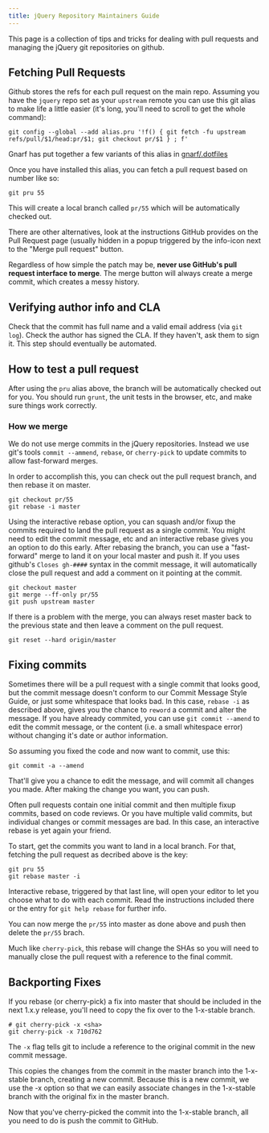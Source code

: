 ```yaml
---
title: jQuery Repository Maintainers Guide
---
```


This page is a collection of tips and tricks for dealing with pull requests and managing the jQuery git repositories on github.

## Fetching Pull Requests

Github stores the refs for each pull request on the main repo. Assuming you have the `jquery` repo set as your `upstream` remote you can use this git alias to make life a little easier (it's long, you'll need to scroll to get the whole command):

```shell
git config --global --add alias.pru '!f() { git fetch -fu upstream refs/pull/$1/head:pr/$1; git checkout pr/$1 } ; f'
```

Gnarf has put together a few variants of this alias in [gnarf/.dotfiles](https://github.com/gnarf/.dotfiles/blob/c9aa77a83f381ce138350442613d4a14cb549671/.gitconfig#L24-L27)

Once you have installed this alias, you can fetch a pull request based on number like so:

```shell
git pru 55
```

This will create a local branch called `pr/55` which will be automatically checked out.

There are other alternatives, look at the instructions GitHub provides on the Pull Request page (usually hidden in a popup triggered by the info-icon next to the "Merge pull request" button.

Regardless of how simple the patch may be, **never use GitHub's pull request interface to merge**. The merge button will always create a merge commit, which creates a messy history.

## Verifying author info and CLA

Check that the commit has full name and a valid email address (via `git log`).
Check the author has signed the CLA. If they haven't, ask them to sign it.
This step should eventually be automated. 

## How to test a pull request 

After using the `pru` alias above, the branch will be automatically checked out for you. You should run `grunt`, the unit tests in the browser, etc, and make sure things work correctly.

### How we merge

We do not use merge commits in the jQuery repositories. Instead we use git's tools `commit --ammend`, `rebase`, or `cherry-pick` to update commits to allow fast-forward merges.

In order to accomplish this, you can check out the pull request branch, and then rebase it on master.

```shell
git checkout pr/55
git rebase -i master
```

Using the interactive rebase option, you can squash and/or fixup the commits required to land the pull request as a single commit. You might need to edit the commit message, etc and an interactive rebase gives you an option to do this early. After rebasing the branch, you can use a "fast-forward" merge to land it on your local master and push it. If you uses github's `Closes gh-####` syntax in the commit message, it will automatically close the pull request and add a comment on it pointing at the commit.

```shell
git checkout master
git merge --ff-only pr/55
git push upstream master
```

If there is a problem with the merge, you can always reset master back to the previous state and then leave a comment on the pull request.

```shell
git reset --hard origin/master
```

## Fixing commits

Sometimes there will be a pull request with a single commit that looks good, but the commit message doesn't conform to our Commit Message Style Guide, or just some whitespace that looks bad. In this case, `rebase -i` as described above, gives you the chance to `reword` a commit and alter the message. If you have already commited, you can use `git commit --amend` to edit the commit message, or the content (i.e. a small whitespace error) without changing it's date or author information.

So assuming you fixed the code and now want to commit, use this:

```shell
git commit -a --amend
```

That'll give you a chance to edit the message, and will commit all changes you made. After making the change you want, you can push.

Often pull requests contain one initial commit and then multiple fixup commits, based on code reviews. Or you have multiple valid commits, but individual changes or commit messages are bad. In this case, an interactive rebase is yet again your friend.

To start, get the commits you want to land in a local branch. For that, fetching the pull request as decribed above is the key:

```shell
git pru 55
git rebase master -i
```

Interactive rebase, triggered by that last line, will open your editor to let you choose what to do with each commit. Read the instructions included there or the entry for `git help rebase` for further info.

You can now merge the `pr/55` into master as done above and push then delete the `pr/55` brach.

Much like `cherry-pick`, this rebase will change the SHAs so you will need to manually close the pull request with a reference to the final commit.

## Backporting Fixes

If you rebase (or cherry-pick) a fix into master that should be included in the next 1.x.y release, you'll need to copy the fix over to the 1-x-stable branch.

```shell
# git cherry-pick -x <sha>
git cherry-pick -x 710d762
``` 

The `-x` flag tells git to include a reference to the original commit in the new commit message.

This copies the changes from the commit in the master branch into the 1-x-stable branch, creating a new commit. Because this is a new commit, we use the -x option so that we can easily associate changes in the 1-x-stable branch with the original fix in the master branch.

Now that you've cherry-picked the commit into the 1-x-stable branch, all you need to do is push the commit to GitHub.

